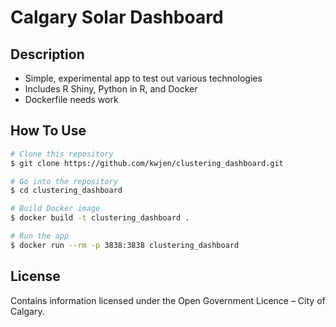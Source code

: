 # Calgary Solar Dashboard

## Description

* Simple, experimental app to test out various technologies
* Includes R Shiny, Python in R, and Docker
* Dockerfile needs work

## How To Use

```bash
# Clone this repository
$ git clone https://github.com/kwjen/clustering_dashboard.git

# Go into the repository
$ cd clustering_dashboard

# Build Docker image
$ docker build -t clustering_dashboard .

# Run the app
$ docker run --rm -p 3838:3838 clustering_dashboard
```

## License

Contains information licensed under the Open Government Licence – City of Calgary.


